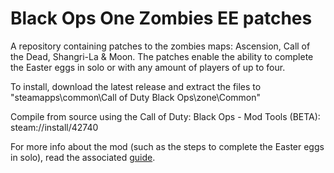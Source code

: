 # Black Ops One Zombies EE patches
A repository containing patches to the zombies maps: Ascension, Call of the Dead, Shangri-La &amp; Moon. The patches enable the ability to complete the Easter eggs in solo or with any amount of players of up to four.

To install, download the latest release and extract the files to "steamapps\common\Call of Duty Black Ops\zone\Common"

Compile from source using the Call of Duty: Black Ops - Mod Tools (BETA): steam://install/42740

For more info about the mod (such as the steps to complete the Easter eggs in solo), read the associated [guide](https://steamcommunity.com/sharedfiles/filedetails/?id=3041320930).
